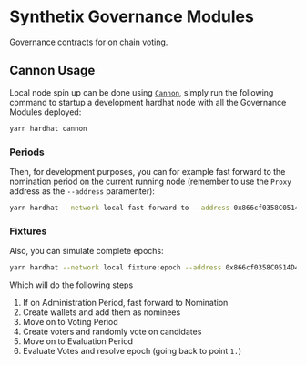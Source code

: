 # Synthetix Governance Modules

Governance contracts for on chain voting.

## Cannon Usage

Local node spin up can be done using [`Cannon`](https://usecannon.com/), simply run the following command to startup a development hardhat node with all the Governance Modules deployed:

```bash
yarn hardhat cannon
```

### Periods

Then, for development purposes, you can for example fast forward to the nomination period on the current running node (remember to use the `Proxy` address as the `--address` paramenter):

```bash
yarn hardhat --network local fast-forward-to --address 0x866cf0358C0514D4E63fCef80fD4B57C2eE5Fbe0 nomination
```

### Fixtures

Also, you can simulate complete epochs:

```bash
yarn hardhat --network local fixture:epoch --address 0x866cf0358C0514D4E63fCef80fD4B57C2eE5Fbe0
```

Which will do the following steps

1. If on Administration Period, fast forward to Nomination
2. Create wallets and add them as nominees
3. Move on to Voting Period
4. Create voters and randomly vote on candidates
5. Move on to Evaluation Period
6. Evaluate Votes and resolve epoch (going back to point `1.`)
